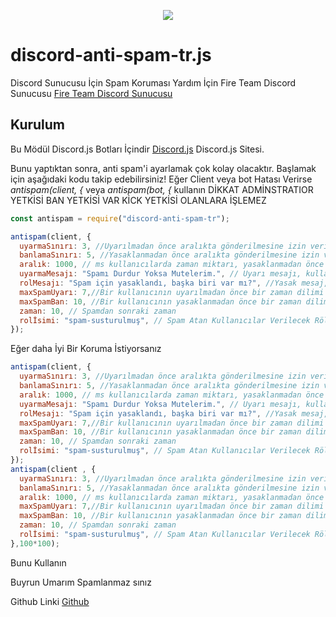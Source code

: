 <p align="center"><a href="https://nodei.co/npm/discord-anti-spam-tr/"><img src="https://nodei.co/npm/discord-anti-spam-tr.png"></a></p>

# discord-anti-spam-tr.js
Discord Sunucusu İçin Spam Koruması
Yardım İçin Fire Team Discord Sunucusu [Fire Team Discord Sunucusu](https://discord.gg/J2FWrfW)

## Kurulum
Bu Mödül Discord.js Botları İçindir [Discord.js](https://discord.js.org/#/) Discord.js Sitesi.

Bunu yaptıktan sonra, anti spam'i ayarlamak çok kolay olacaktır.
Başlamak için aşağıdaki kodu takip edebilirsiniz!
 Eğer Client veya bot Hatası Verirse *antispam(client, {* veya *antispam(bot, {* kullanın
 DİKKAT ADMİNSTRATIOR YETKİSİ BAN YETKİSİ VAR KİCK YETKİSİ OLANLARA İŞLEMEZ
```js
const antispam = require("discord-anti-spam-tr");

antispam(client, {
  uyarmaSınırı: 3, //Uyarılmadan önce aralıkta gönderilmesine izin verilen maksimum mesaj miktarı.
  banlamaSınırı: 5, //Yasaklanmadan önce aralıkta gönderilmesine izin verilen maksimum ileti miktar.
  aralık: 1000, // ms kullanıcılarda zaman miktarı, yasaklanmadan önce aralık değişkeninin maksimumunu gönderebilir.
  uyarmaMesajı: "Spamı Durdur Yoksa Mutelerim.", // Uyarı mesajı, kullanıcıya hızlı gideceklerini belirten kullanıcıya gönderilir..
  rolMesajı: "Spam için yasaklandı, başka biri var mı?", //Yasak mesaj, yasaklanmış kullanıcıyı ,Banlar
  maxSpamUyarı: 7,//Bir kullanıcının uyarılmadan önce bir zaman dilimi içinde gönderebileceği maksimum kopya sayısı
  maxSpamBan: 10, //Bir kullanıcının yasaklanmadan önce bir zaman diliminde gönderebildiği maksimum kopya sayısı
  zaman: 10, // Spamdan sonraki zaman
  rolİsimi: "spam-susturulmuş", // Spam Atan Kullanıcılar Verilecek Röl
});

```
Eğer daha İyi Bir Koruma İstiyorsanız
```js
antispam(client, {
  uyarmaSınırı: 3, //Uyarılmadan önce aralıkta gönderilmesine izin verilen maksimum mesaj miktarı.
  banlamaSınırı: 5, //Yasaklanmadan önce aralıkta gönderilmesine izin verilen maksimum ileti miktar.
  aralık: 1000, // ms kullanıcılarda zaman miktarı, yasaklanmadan önce aralık değişkeninin maksimumunu gönderebilir.
  uyarmaMesajı: "Spamı Durdur Yoksa Mutelerim.", // Uyarı mesajı, kullanıcıya hızlı gideceklerini belirten kullanıcıya gönderilir..
  rolMesajı: "Spam için yasaklandı, başka biri var mı?", //Yasak mesaj, yasaklanmış kullanıcıyı ,Banlar
  maxSpamUyarı: 7,//Bir kullanıcının uyarılmadan önce bir zaman dilimi içinde gönderebileceği maksimum kopya sayısı
  maxSpamBan: 10, //Bir kullanıcının yasaklanmadan önce bir zaman diliminde gönderebildiği maksimum kopya sayısı
  zaman: 10, // Spamdan sonraki zaman
  rolİsimi: "spam-susturulmuş", // Spam Atan Kullanıcılar Verilecek Röl
});
antispam(client , {
  uyarmaSınırı: 3, //Uyarılmadan önce aralıkta gönderilmesine izin verilen maksimum mesaj miktarı.
  banlamaSınırı: 5, //Yasaklanmadan önce aralıkta gönderilmesine izin verilen maksimum ileti miktar.
  aralık: 1000, // ms kullanıcılarda zaman miktarı, yasaklanmadan önce aralık değişkeninin maksimumunu gönderebilir.
  maxSpamUyarı: 7,//Bir kullanıcının uyarılmadan önce bir zaman dilimi içinde gönderebileceği maksimum kopya sayısı
  maxSpamBan: 10, //Bir kullanıcının yasaklanmadan önce bir zaman diliminde gönderebildiği maksimum kopya sayısı
  zaman: 10, // Spamdan sonraki zaman
  rolİsimi: "spam-susturulmuş", // Spam Atan Kullanıcılar Verilecek Röl
},100*100);
```
Bunu Kullanın 


Buyrun Umarım Spamlanmaz sınız

Github Linki [Github](https://github.com/Fire-Team/discord-anti-spam-tr)
